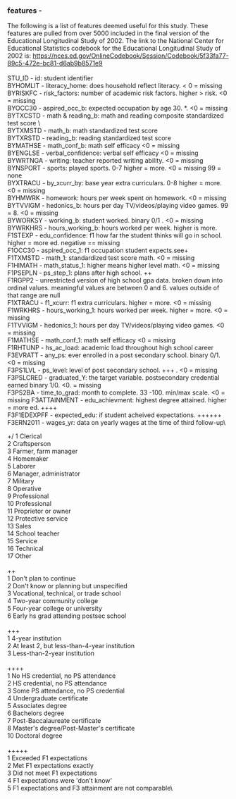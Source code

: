 ### features - 
The following is a list of features deemed useful for this study.  These features are pulled from over 5000 included in the final version of the Educational Longitudinal Study of 2002.  The link to the National Center for Educational Statistics codebook for the Educational Longitudinal Study of 2002 is: https://nces.ed.gov/OnlineCodebook/Session/Codebook/5f33fa77-89c5-472e-bc81-d6ab9b8571e9<br>
<br>
STU_ID - id:  student identifier\
BYHOMLIT - literacy_home:  does household reflect literacy.  < 0 = missing\
BYRISKFC - risk_factors:  number of academic risk factors.  higher > risk.  <0 = missing\
BYOCC30 - aspired_occ_b:  expected occupation by age 30.  *. <0 = missing\
BYTXCSTD - math & reading_b:  math and reading composite standardized test score \  
BYTXMSTD - math_b:  math standardized test score \
BYTXRSTD - reading_b:  reading standardized test score \
BYMATHSE - math_conf_b:  math self efficacy <0 = missing\
BYENGLSE - verbal_confidence:  verbal self efficacy <0 = missing\
BYWRTNGA - writing:  teacher reported writing ability.  <0 = missing\
BYNSPORT - sports:  played sports.  0-7 higher = more.  <0 = missing 99 = none\
BYXTRACU - by_xcurr_by:  base year extra curriculars.  0-8 higher = more.  <0 = missing\
BYHMWRK - homework:  hours per week spent on homework.  <0 = missing\
BYTVVIGM - hedonics_b:  hours per day TV/videos/playing video games.  99 = 8.   <0 = missing\
BYWORKSY - working_b:  student worked.  binary 0/1 .  <0 = missing\
BYWRKHRS - hours_working_b:  hours worked per week. higher is more.  \
F1STEXP - edu_confidence:  f1 how far the student thinks will go in school.  higher = more ed.  negative == missing\
F1OCC30 - aspired_occ_1:  f1 occupation student expects.see+ \
F1TXMSTD - math_1:  standardized test score math.  <0 = missing\
F1HIMATH - math_status_1:  higher means higher level math.  <0 = missing\
F1PSEPLN - ps_step_1:  plans after high school.  ++ \
F1RGPP2 - unrestricted version of high school gpa data.  broken down into ordinal values.  meaningful values are between 0 and 6. values outside of that range are null \
F1XTRACU - f1_xcurr:  f1 extra curriculars.  higher = more.  <0 = missing\
F1WRKHRS - hours_working_1:  hours worked per week.  higher = more.  <0 = missing\
F1TVVIGM - hedonics_1:  hours per day TV/videos/playing video games.  <0 = missing\
F1MATHSE - math_conf_1:  math self efficacy <0 = missing\
F1RHTUNP - hs_ac_load:  academic load throughout high school career\
F3EVRATT - any_ps:  ever enrolled in a post secondary school.  binary 0/1. <0 = missing\
F3PS1LVL - ps_level:  level of post secondary school. +++ . <0 = missing \
F3PSLCRED - graduated_Y:   the target variable.  postsecondary credential earned binary 1/0.  <0. = missing \
F3PS2BA - time_to_grad:  month to complete.  33 -100.  min/max scale.  <0 = missing
F3ATTAINMENT - edu_achievment:  highest degree attained.  higher = more ed.  ++++ \
F3F1EDEXPFF - expected_edu:  if student acheived expectations.  ++++++ \
F3ERN2011 - wages_yr:  data on yearly wages at the time of third follow-up\

+/
1	Clerical\
2	Craftsperson\
3	Farmer, farm manager\
4	Homemaker\
5	Laborer\
6	Manager, administrator\
7	Military\
8	Operative\
9	Professional \
10	Professional \
11	Proprietor or owner\
12	Protective service\
13	Sales\
14	School teacher\
15	Service\
16	Technical\
17	Other\
\
++\
1	Don't plan to continue\
2	Don't know or planning but unspecified\
3	Vocational, technical, or trade school\
4	Two-year community college\
5	Four-year college or university\
6	Early hs grad attending postsec school\
\
+++\
1	4-year institution\
2	At least 2, but less-than-4-year institution\
3	Less-than-2-year institution\
\
++++\
1	No HS credential, no PS attendance\
2	HS credential, no PS attendance\
3	Some PS attendance, no PS credential\
4	Undergraduate certificate\
5	Associates degree\
6	Bachelors degree\
7	Post-Baccalaureate certificate\
8	Master's degree/Post-Master's certificate\
10	Doctoral degree\
\
+++++\
1	Exceeded F1 expectations\
2	Met F1 expectations exactly\
3	Did not meet F1 expectations\
4	F1 expectations were 'don't know'\
5	F1 expectations and F3 attainment are not comparable\